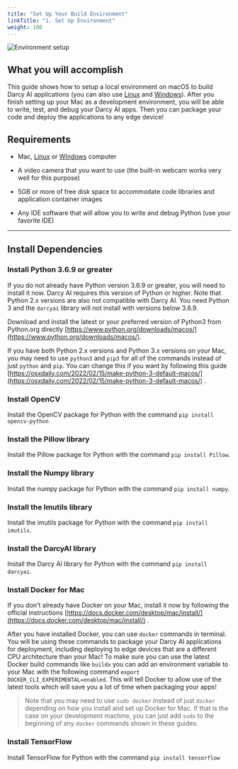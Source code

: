 ```yaml
---
title: "Set Up Your Build Environment"
linkTitle: "1. Set Up Environment"
weight: 100
---
```

![Environment setup](/images/guide1-environment-setup-alt.jpg)

## What you will accomplish

This guide shows how to setup a local environment on macOS to build Darcy AI applications (you can
also use [Linux]() and [Windows]()). After you finish setting up your Mac as a development
environment, you will be able to write, test, and debug your Darcy AI apps. Then you can package
your code and deploy the applications to any edge device!

## Requirements

* Mac, [Linux]() or [WIndows]() computer

* A video camera that you want to use (the built-in webcam works very well for this purpose)

* 5GB or more of free disk space to accommodate code libraries and application container images

* Any IDE software that will allow you to write and debug Python (use your favorite IDE)

-----

## Install Dependencies

### Install Python 3.6.9 or greater

If you do not already have Python version 3.6.9 or greater, you will need to install it now. Darcy
AI requires this version of Python or higher. Note that Python 2.x versions are also not compatible
with Darcy AI. You need Python 3 and the `darcyai` library will not install with versions below
3.6.9.

Download and install the latest or your preferred version of Python3 from Python.org
directly [https://www.python.org/downloads/macos/](https://www.python.org/downloads/macos/).

If you have both Python 2.x versions and Python 3.x versions on your Mac, you may need to
use `python3` and `pip3` for all of the commands instead of just `python` and `pip`. You can change
this if you want by following this
guide [https://osxdaily.com/2022/02/15/make-python-3-default-macos/](https://osxdaily.com/2022/02/15/make-python-3-default-macos/)
.

### Install OpenCV

Install the OpenCV package for Python with the command `pip install opencv-python`

### Install the Pillow library

Install the Pillow package for Python with the command `pip install Pillow`.

### Install the Numpy library

Install the numpy package for Python with the command `pip install numpy`.

### Install the Imutils library

Install the imutils package for Python with the command `pip install imutils`.

### Install the DarcyAI library

Install the Darcy AI library for Python with the command `pip install darcyai`.

### Install Docker for Mac

If you don't already have Docker on your Mac, install it now by following the official
instructions [https://docs.docker.com/desktop/mac/install/](https://docs.docker.com/desktop/mac/install/)
.

After you have installed Docker, you can use `docker` commands in terminal. You will be using these
commands to package your Darcy AI applications for deployment, including deploying to edge devices
that are a different CPU architecture than your Mac! To make sure you can use the latest Docker
build commands like `buildx` you can add an environment variable to your Mac with the following
command `export DOCKER_CLI_EXPERIMENTAL=enabled`. This will tell Docker to allow use of the latest
tools which will save you a lot of time when packaging your apps!

> Note that you may need to use `sudo docker` instead of just `docker` depending on how you install and set up Docker for Mac. If that is the case on your development machine, you can just add `sudo` to the beginning of any `docker` commands shown in these guides.

### Install TensorFlow

Install TensorFlow for Python with the command `pip install tensorflow`
